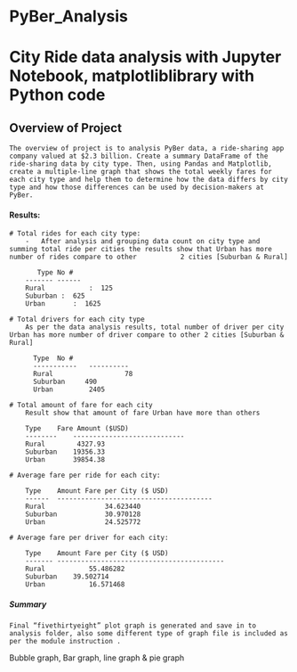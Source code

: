 # PyBer_Analysis

# City Ride data analysis with Jupyter Notebook, matplotliblibrary with Python code

## Overview of Project
    The overview of project is to analysis PyBer data, a ride-sharing app company valued at $2.3 billion. Create a summary DataFrame of the ride-sharing data by city type. Then, using Pandas and Matplotlib, create a multiple-line graph that shows the total weekly fares for each city type and help them to determine how the data differs by city type and how those differences can be used by decision-makers at PyBer. 

#### Results:
    # Total rides for each city type:
        -	After analysis and grouping data count on city type and summing total ride per cities the results show that Urban has more number of rides compare to other           2 cities [Suburban & Rural]

           Type	No #
        -------	------
        Rural        	:  125
        Suburban :  625
        Urban       :  1625

    # Total drivers for each city type
        As per the data analysis results, total number of driver per city Urban has more number of driver compare to other 2 cities [Suburban & Rural]

          Type	No #
          -----------	----------
          Rural         	     78
          Suburban     490
          Urban         2405

    # Total amount of fare for each city
        Result show that amount of fare Urban have more than others

        Type	Fare Amount ($USD)
        --------	----------------------------
        Rural        4327.93
        Suburban    19356.33
        Urban       39854.38

    # Average fare per ride for each city:

        Type	Amount Fare per City ($ USD)
        ------	---------------------------------------
        Rural       		34.623440
        Suburban    		30.970128
        Urban       		24.525772

    # Average fare per driver for each city:

        Type	Amount Fare per City ($ USD)
        -------	------------------------------------------
        Rural       	55.486282
        Suburban    39.502714
        Urban       	16.571468



##### Summary
    Final “fivethirtyeight” plot graph is generated and save in to analysis folder, also some different type of graph file is included as per the module instruction .
Bubble graph, Bar graph, line graph & pie graph  
